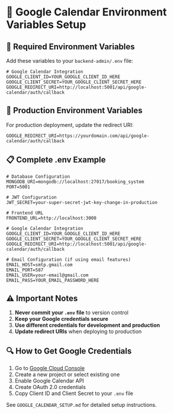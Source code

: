 # 🔧 Google Calendar Environment Variables Setup

## 📝 Required Environment Variables

Add these variables to your `backend-admin/.env` file:

```env
# Google Calendar Integration
GOOGLE_CLIENT_ID=YOUR_GOOGLE_CLIENT_ID_HERE
GOOGLE_CLIENT_SECRET=YOUR_GOOGLE_CLIENT_SECRET_HERE
GOOGLE_REDIRECT_URI=http://localhost:5001/api/google-calendar/auth/callback
```

## 🚀 Production Environment Variables

For production deployment, update the redirect URI:

```env
GOOGLE_REDIRECT_URI=https://yourdomain.com/api/google-calendar/auth/callback
```

## 📋 Complete .env Example

```env
# Database Configuration
MONGODB_URI=mongodb://localhost:27017/booking_system
PORT=5001

# JWT Configuration
JWT_SECRET=your-super-secret-jwt-key-change-in-production

# Frontend URL
FRONTEND_URL=http://localhost:3000

# Google Calendar Integration
GOOGLE_CLIENT_ID=YOUR_GOOGLE_CLIENT_ID_HERE
GOOGLE_CLIENT_SECRET=YOUR_GOOGLE_CLIENT_SECRET_HERE
GOOGLE_REDIRECT_URI=http://localhost:5001/api/google-calendar/auth/callback

# Email Configuration (if using email features)
EMAIL_HOST=smtp.gmail.com
EMAIL_PORT=587
EMAIL_USER=your-email@gmail.com
EMAIL_PASS=YOUR_EMAIL_PASSWORD_HERE
```

## ⚠️ Important Notes

1. **Never commit your `.env` file** to version control
2. **Keep your Google credentials secure**
3. **Use different credentials for development and production**
4. **Update redirect URIs** when deploying to production

## 🔍 How to Get Google Credentials

1. Go to [Google Cloud Console](https://console.cloud.google.com/)
2. Create a new project or select existing one
3. Enable Google Calendar API
4. Create OAuth 2.0 credentials
5. Copy Client ID and Client Secret to your `.env` file

See `GOOGLE_CALENDAR_SETUP.md` for detailed setup instructions.
